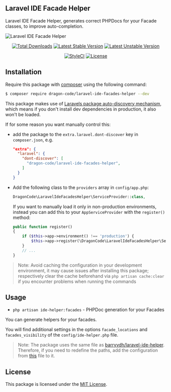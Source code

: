 ## Laravel IDE Facade Helper

Laravel IDE Facade Helper, generates correct PHPDocs for your Facade classes, to improve auto-completion.

<img src="https://preview.dragon-code.pro/TheDragonCode/ide-facades-helper.svg?brand=laravel" alt="Laravel IDE Facade Helper"/>

<p align="center">
    <a href="https://packagist.org/packages/dragon-code/laravel-ide-facades-helper"><img src="https://img.shields.io/packagist/dt/dragon-code/laravel-ide-facades-helper.svg?style=flat-square" alt="Total Downloads" /></a>
    <a href="https://packagist.org/packages/dragon-code/laravel-ide-facades-helper"><img src="https://poser.pugx.org/dragon-code/laravel-ide-facades-helper/v/stable?format=flat-square" alt="Latest Stable Version" /></a>
    <a href="https://packagist.org/packages/dragon-code/laravel-ide-facades-helper"><img src="https://poser.pugx.org/dragon-code/laravel-ide-facades-helper/v/unstable?format=flat-square" alt="Latest Unstable Version" /></a>
</p>
<p align="center">
    <a href="https://styleci.io/repos/277866838"><img src="https://styleci.io/repos/277866838/shield" alt="StyleCI" /></a>
    <a href="LICENSE"><img src="https://poser.pugx.org/dragon-code/laravel-ide-facades-helper/license?format=flat-square" alt="License" /></a>
</p>


## Installation

Require this package with [composer](https://getcomposer.org) using the following command:

```bash
$ composer require dragon-code/laravel-ide-facades-helper --dev
```

This package makes use of [Laravels package auto-discovery mechanism](https://medium.com/@taylorotwell/package-auto-discovery-in-laravel-5-5-ea9e3ab20518), which means if you don't install dev dependencies in production, it also won't be loaded.

If for some reason you want manually control this:
- add the package to the `extra.laravel.dont-discover` key in `composer.json`, e.g.
  ```json
  "extra": {
    "laravel": {
      "dont-discover": [
        "dragon-code/laravel-ide-facades-helper",
      ]
    }
  }
  ```
- Add the following class to the `providers` array in `config/app.php`:
  ```php
  DragonCode\LaravelIdeFacadesHelper\ServiceProvider::class,
  ```
  If you want to manually load it only in non-production environments, instead you can add this to your `AppServiceProvider` with the `register()` method:
  ```php
  public function register()
  {
      if ($this->app->environment() !== 'production') {
          $this->app->register(\DragonCode\LaravelIdeFacadesHelper\ServiceProvider::class);
      }
      // ...
  }
  ```

> Note: Avoid caching the configuration in your development environment, it may cause issues after installing this package; respectively clear the cache beforehand via `php artisan cache:clear` if you encounter problems when running the commands


## Usage

* `php artisan ide-helper:facades` - PHPDoc generation for your Facades

You can generate helpers for your facades.

You will find additional settings in the options `facade_locations` and `facades_visibility` of the `config/ide-helper.php` file.

> Note: The package uses the same file as [barryvdh/laravel-ide-helper](https://github.com/barryvdh/laravel-ide-helper). Therefore, if you need to redefine the paths, add the configuration from [this](config/ide-helper.php) file to it.


## License

This package is licensed under the [MIT License](LICENSE).


[badge_contributors]:   https://img.shields.io/github/contributors/TheDragonCode/laravel-ide-facades-helper?style=flat-square

[link_author]:          https://github.com/TheDragonCode
[link_contributors]:    https://github.com/TheDragonCode/laravel-ide-facades-helper/graphs/contributors
